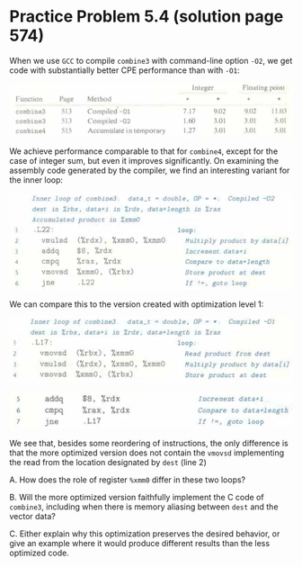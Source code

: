 # Practice Problem 5.4 (solution page 574)
When we use `GCC` to compile `combine3` with command-line option `-O2`, we get code with substantially better CPE performance than with `-O1`:

![](./images/5.4.png)

We achieve performance comparable to that for `combine4`, except for the case of integer sum, but even it improves significantly. On examining the assembly code generated by the compiler, we find an interesting variant for the inner loop:

![](./images/5.4_2.png)

We can compare this to the version created with optimization level 1:

![](./images/5.4_3.png)

![](./images/5.4_4.png)

We see that, besides some reordering of instructions, the only difference is that the more optimized version does not contain the `vmovsd` implementing the read from the location designated by `dest` (line 2)

A. How does the role of register `%xmm0` differ in these two loops?

B. Will the more optimized version faithfully implement the C code of `combine3`, including when there is memory aliasing between `dest` and the vector data?

C. Either explain why this optimization preserves the desired behavior, or give an example where it would produce different results than the less optimized code.